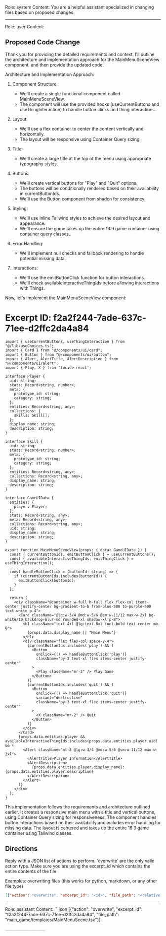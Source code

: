 Role: system
Content: You are a helpful assistant specialized in changing files based on proposed changes.
__________________
Role: user
Content: 
## Proposed Code Change
Thank you for providing the detailed requirements and context. I'll outline the architecture and implementation approach for the MainMenuSceneView component, and then provide the updated code.

Architecture and Implementation Approach:

1. Component Structure:
   - We'll create a single functional component called MainMenuSceneView.
   - The component will use the provided hooks (useCurrentButtons and useThingInteraction) to handle button clicks and thing interactions.

2. Layout:
   - We'll use a flex container to center the content vertically and horizontally.
   - The layout will be responsive using Container Query sizing.

3. Title:
   - We'll create a large title at the top of the menu using appropriate typography styles.

4. Buttons:
   - We'll create vertical buttons for "Play" and "Quit" options.
   - The buttons will be conditionally rendered based on their availability in currentButtonIds.
   - We'll use the Button component from shadcn for consistency.

5. Styling:
   - We'll use inline Tailwind styles to achieve the desired layout and appearance.
   - We'll ensure the game takes up the entire 16:9 game container using container query classes.

6. Error Handling:
   - We'll implement null checks and fallback rendering to handle potential missing data.

7. Interactions:
   - We'll use the emitButtonClick function for button interactions.
   - We'll check availableInteractiveThingIds before allowing interactions with Things.

Now, let's implement the MainMenuSceneView component:

# Excerpt ID: f2a2f244-7ade-637c-71ee-d2ffc2da4a84
```tsx main_game/templates/MainMenuScene.tsx
import { useCurrentButtons, useThingInteraction } from "@/lib/useChoices.ts";
import { Card } from "@/components/ui/card";
import { Button } from "@/components/ui/button";
import { Alert, AlertTitle, AlertDescription } from "@/components/ui/alert";
import { Play, X } from 'lucide-react';

interface Player {
  uid: string;
  stats: Record<string, number>;
  meta: {
    prototype_id: string;
    category: string;
  };
  entities: Record<string, any>;
  collections: {
    skills: Skill[];
  };
  display_name: string;
  description: string;
}

interface Skill {
  uid: string;
  stats: Record<string, number>;
  meta: {
    prototype_id: string;
    category: string;
  };
  entities: Record<string, any>;
  collections: Record<string, any>;
  display_name: string;
  description: string;
}

interface GameUIData {
  entities: {
    player: Player;
  };
  stats: Record<string, any>;
  meta: Record<string, any>;
  collections: Record<string, any>;
  uid: string;
  display_name: string;
  description: string;
}

export function MainMenuSceneView(props: { data: GameUIData }) {
  const { currentButtonIds, emitButtonClick } = useCurrentButtons();
  const { availableInteractiveThingIds, emitThingClick } = useThingInteraction();

  const handleButtonClick = (buttonId: string) => {
    if (currentButtonIds.includes(buttonId)) {
      emitButtonClick(buttonId);
    }
  };

  return (
    <div className="@container w-full h-full flex flex-col items-center justify-center bg-gradient-to-b from-blue-500 to-purple-600 text-white p-4">
      <Card className="@lg:w-3/4 @md:w-5/6 @sm:w-11/12 max-w-2xl bg-white/10 backdrop-blur-md rounded-xl shadow-xl p-8">
        <h1 className="text-4xl @lg:text-6xl font-bold text-center mb-8">
          {props.data.display_name || "Main Menu"}
        </h1>
        <div className="flex flex-col space-y-4">
          {currentButtonIds.includes('play') && (
            <Button
              onClick={() => handleButtonClick('play')}
              className="py-3 text-xl flex items-center justify-center"
            >
              <Play className="mr-2" /> Play Game
            </Button>
          )}
          {currentButtonIds.includes('quit') && (
            <Button
              onClick={() => handleButtonClick('quit')}
              variant="destructive"
              className="py-3 text-xl flex items-center justify-center"
            >
              <X className="mr-2" /> Quit
            </Button>
          )}
        </div>
      </Card>
      {props.data.entities.player && availableInteractiveThingIds.includes(props.data.entities.player.uid) && (
        <Alert className="mt-8 @lg:w-3/4 @md:w-5/6 @sm:w-11/12 max-w-2xl">
          <AlertTitle>Player Information</AlertTitle>
          <AlertDescription>
            {props.data.entities.player.display_name}: {props.data.entities.player.description}
          </AlertDescription>
        </Alert>
      )}
    </div>
  );
}
```

This implementation follows the requirements and architecture outlined earlier. It creates a responsive main menu with a title and vertical buttons, using Container Query sizing for responsiveness. The component handles button interactions based on their availability and includes error handling for missing data. The layout is centered and takes up the entire 16:9 game container using Tailwind classes.

## Directions
Reply with a JSON list of actions to perform. 'overwrite' are the only valid action type. 
Make sure you are using the excerpt_id which contains the entire contents of the file

Examples:
overwriting files (this works for python, markdown, or any other file type)
```json output_example1
[{"action": "overwrite", "excerpt_id": "<id>", "file_path": "<relative file path>"}]
```

__________________
Role: assistant
Content: ```json
[{"action": "overwrite", "excerpt_id": "f2a2f244-7ade-637c-71ee-d2ffc2da4a84", "file_path": "main_game/templates/MainMenuScene.tsx"}]
```
__________________
